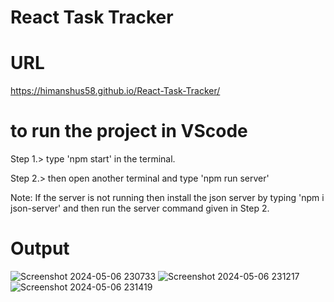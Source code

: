 # React Task Tracker


# URL
https://himanshus58.github.io/React-Task-Tracker/



 # to run the project in VScode 
Step 1.>  type 'npm start' in the terminal.

Step 2.>  then open another terminal and type 'npm run server' 

Note: If the server is not running then install the json server by typing 'npm i json-server' and then run the server command given in Step 2.
 


# Output
![Screenshot 2024-05-06 230733](https://github.com/HimanshuS58/React-Task-Tracker/assets/142159346/09518ca3-35dc-4536-a4fa-fff8f208ec45)
![Screenshot 2024-05-06 231217](https://github.com/HimanshuS58/React-Task-Tracker/assets/142159346/c1b9dbee-d1b8-4e33-a1ae-b574ccf11a22)
![Screenshot 2024-05-06 231419](https://github.com/HimanshuS58/React-Task-Tracker/assets/142159346/22ccd94e-3309-48b4-83c5-4074ebcac6d2)
